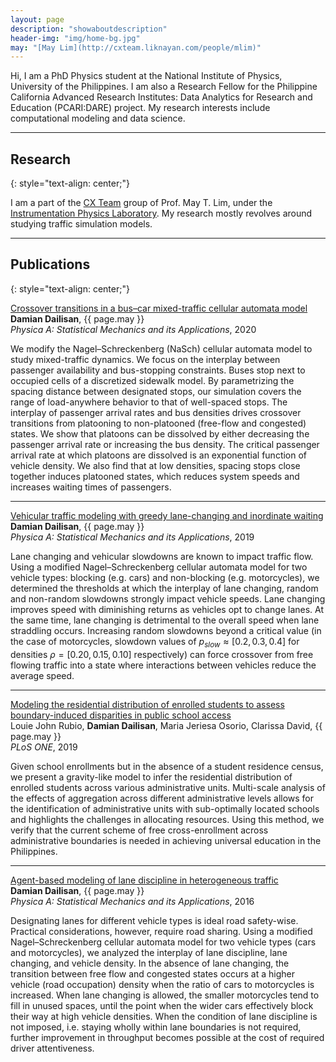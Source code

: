```yaml
---
layout: page
description: "showaboutdescription"
header-img: "img/home-bg.jpg"
may: "[May Lim](http://cxteam.liknayan.com/people/mlim)"
---
```


Hi, I am a PhD Physics student at the National Institute of Physics, University of the Philippines.
I am also a Research Fellow for the Philippine California Advanced Research Institutes: Data Analytics for Research and Education (PCARI:DARE) project.
My research interests include computational modeling and data science.

---

## Research
{: style="text-align: center;"}

I am a part of the <a href="http://cxteam.liknayan.com">CX Team</a> group of Prof. May T. Lim, under the <a href="https://sites.google.com/site/instrumentationphysicslab/">Instrumentation Physics Laboratory</a>.
My research mostly revolves around studying traffic simulation models.

---
## Publications
{: style="text-align: center;"}

[Crossover transitions in a bus–car mixed-traffic cellular automata model](https://doi.org/10.1016/j.physa.2020.124861)\
**Damian Dailisan**,  {{ page.may }}\
*Physica A: Statistical Mechanics and its Applications*, 2020

We modify the Nagel–Schreckenberg (NaSch) cellular automata model to study mixed-traffic dynamics.
We focus on the interplay between passenger availability and bus-stopping constraints.
Buses stop next to occupied cells of a discretized sidewalk model.
By parametrizing the spacing distance between designated stops, our simulation covers the range of load-anywhere behavior to that of well-spaced stops.
The interplay of passenger arrival rates and bus densities drives crossover transitions from platooning to non-platooned (free-flow and congested) states.
We show that platoons can be dissolved by either decreasing the passenger arrival rate or increasing the bus density.
The critical passenger arrival rate at which platoons are dissolved is an exponential function of vehicle density.
We also find that at low densities, spacing stops close together induces platooned states, which reduces system speeds and increases waiting times of passengers.

---

[Vehicular traffic modeling with greedy lane-changing and inordinate waiting](https://doi.org/10.1016/j.physa.2019.01.107)\
**Damian Dailisan**,  {{ page.may }}\
*Physica A: Statistical Mechanics and its Applications*, 2019

Lane changing and vehicular slowdowns are known to impact traffic flow.
Using a modified Nagel–Schreckenberg cellular automata model for two vehicle types: blocking (e.g. cars) and non-blocking (e.g. motorcycles), we determined the thresholds at which the interplay of lane changing, random and non-random slowdowns strongly impact vehicle speeds.
Lane changing improves speed with diminishing returns as vehicles opt to change lanes.
At the same time, lane changing is detrimental to the overall speed when lane straddling occurs.
Increasing random slowdowns beyond a critical value (in the case of motorcycles, slowdown values of $p_{slow}\approx[0.2,0.3,0.4]$ for densities $\rho=[0.20, 0.15, 0.10]$ respectively) can force crossover from free flowing traffic into a state where interactions between vehicles reduce the average speed.
				
---

[Modeling the residential distribution of enrolled students to assess boundary-induced disparities in public school access](https://doi.org/10.1371/journal.pone.0222766)\
Louie John Rubio, **Damian Dailisan**, Maria Jeriesa Osorio, Clarissa David, {{ page.may }}\
*PLoS ONE*, 2019

Given school enrollments but in the absence of a student residence census, we present a gravity-like model to infer the residential distribution of enrolled students across various administrative units.
Multi-scale analysis of the effects of aggregation across different administrative levels allows for the identification of administrative units with sub-optimally located schools and highlights the challenges in allocating resources.
Using this method, we verify that the current scheme of free cross-enrollment across administrative boundaries is needed in achieving universal education in the Philippines.

---

[Agent-based modeling of lane discipline in heterogeneous traffic](https://doi.org/10.1016/j.physa.2016.03.104)\
**Damian Dailisan**,  {{ page.may }}\
*Physica A: Statistical Mechanics and its Applications*, 2016

Designating lanes for different vehicle types is ideal road safety-wise.
Practical considerations, however, require road sharing.
Using a modified Nagel–Schreckenberg cellular automata model for two vehicle types (cars and motorcycles), we analyzed the interplay of lane discipline, lane changing, and vehicle density.
In the absence of lane changing, the transition between free flow and congested states occurs at a higher vehicle (road occupation) density when the ratio of cars to motorcycles is increased.
When lane changing is allowed, the smaller motorcycles tend to fill in unused spaces, until the point when the wider cars effectively block their way at high vehicle densities.
When the condition of lane discipline is not imposed, i.e. staying wholly within lane boundaries is not required, further improvement in throughput becomes possible at the cost of required driver attentiveness.
